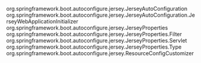 org.springframework.boot.autoconfigure.jersey.JerseyAutoConfiguration
org.springframework.boot.autoconfigure.jersey.JerseyAutoConfiguration.JerseyWebApplicationInitializer
org.springframework.boot.autoconfigure.jersey.JerseyProperties
org.springframework.boot.autoconfigure.jersey.JerseyProperties.Filter
org.springframework.boot.autoconfigure.jersey.JerseyProperties.Servlet
org.springframework.boot.autoconfigure.jersey.JerseyProperties.Type
org.springframework.boot.autoconfigure.jersey.ResourceConfigCustomizer